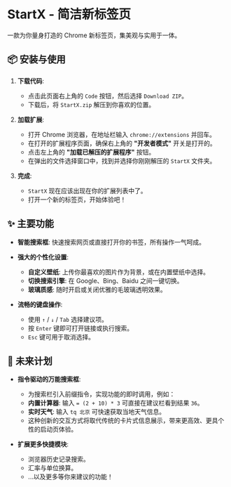 # StartX - 简洁新标签页

一款为你量身打造的 Chrome 新标签页，集美观与实用于一体。

## 📦 安装与使用

1.  **下载代码**:
    -   点击此页面右上角的 `Code` 按钮，然后选择 `Download ZIP`。
    -   下载后，将 `StartX.zip` 解压到你喜欢的位置。

2.  **加载扩展**:
    -   打开 Chrome 浏览器，在地址栏输入 `chrome://extensions` 并回车。
    -   在打开的扩展程序页面，确保右上角的 **"开发者模式"** 开关是打开的。
    -   点击左上角的 **"加载已解压的扩展程序"** 按钮。
    -   在弹出的文件选择窗口中，找到并选择你刚刚解压的 `StartX` 文件夹。

3.  **完成**:
    -   `StartX` 现在应该出现在你的扩展列表中了。
    -   打开一个新的标签页，开始体验吧！

## ✨ 主要功能

- **智能搜索框**: 快速搜索网页或直接打开你的书签，所有操作一气呵成。

- **强大的个性化设置**:
  - **自定义壁纸**: 上传你最喜欢的图片作为背景，或在内置壁纸中选择。
  - **切换搜索引擎**: 在 Google、Bing、Baidu 之间一键切换。
  - **玻璃质感**: 随时开启或关闭优雅的毛玻璃透明效果。

- **流畅的键盘操作**:
  - 使用 `↑` / `↓` / `Tab` 选择建议项。
  - 按 `Enter` 键即可打开链接或执行搜索。
  - `Esc` 键可用于取消选择。

## 🚀 未来计划

- **指令驱动的万能搜索框**:
  - 为搜索栏引入前缀指令，实现功能的即时调用，例如：
  - **内置计算器**: 输入 `= (2 + 10) * 3` 可直接在建议栏看到结果 `36`。
  - **实时天气**: 输入 `tq 北京` 可快速获取当地天气信息。
  - 这种创新的交互方式将取代传统的卡片式信息展示，带来更高效、更具个性的启动页体验。

- **扩展更多快捷模块**:
  - 浏览器历史记录搜索。
  - 汇率与单位换算。
  - ...以及更多等你来建议的功能！
